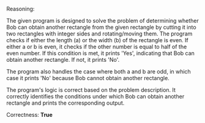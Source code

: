 Reasoning:

The given program is designed to solve the problem of determining whether Bob can obtain another rectangle from the given rectangle by cutting it into two rectangles with integer sides and rotating/moving them. The program checks if either the length (a) or the width (b) of the rectangle is even. If either a or b is even, it checks if the other number is equal to half of the even number. If this condition is met, it prints 'Yes', indicating that Bob can obtain another rectangle. If not, it prints 'No'.

The program also handles the case where both a and b are odd, in which case it prints 'No' because Bob cannot obtain another rectangle.

The program's logic is correct based on the problem description. It correctly identifies the conditions under which Bob can obtain another rectangle and prints the corresponding output.

Correctness: **True**